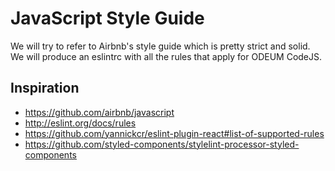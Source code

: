 # JavaScript Style Guide
We will try to refer to Airbnb's style guide which is pretty strict and solid. We will produce an eslintrc with all the rules that apply for ODEUM CodeJS. 

## Inspiration

* https://github.com/airbnb/javascript 
* http://eslint.org/docs/rules
* https://github.com/yannickcr/eslint-plugin-react#list-of-supported-rules
* https://github.com/styled-components/stylelint-processor-styled-components
